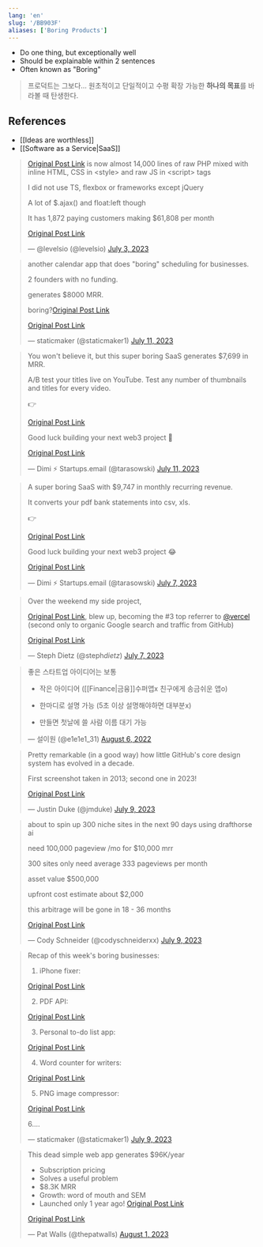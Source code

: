 ```yaml
---
lang: 'en'
slug: '/BB903F'
aliases: ['Boring Products']
---
```


- Do one thing, but exceptionally well
- Should be explainable within 2 sentences
- Often known as "Boring"

> 프로덕트는 그보다...
> 원초적이고 단일적이고 수평 확장 가능한 **하나의 목표**를 바라볼 때 탄생한다.

## References

- [[Ideas are worthless]]
- [[Software as a Service|SaaS]]

<blockquote class="twitter-tweet">

[Original Post Link](https://t.co/jZn6eesb2K) is now almost 14,000 lines of raw PHP mixed with inline HTML, CSS in &lt;style&gt; and raw JS in &lt;script&gt; tags

I did not use TS, flexbox or frameworks except jQuery

A lot of \$.ajax() and float:left though

It has 1,872 paying customers making \$61,808 per month

[Original Post Link](https://t.co/4tHqS7EgnO)

&mdash; @levelsio (@levelsio) [July 3, 2023](https://twitter.com/levelsio/status/1675829733668319233?ref_src=twsrc%5Etfw)

</blockquote>

<blockquote class="twitter-tweet">

another calendar app that does &quot;boring&quot; scheduling for businesses.

2 founders with no funding.

generates \$8000 MRR.

boring?[Original Post Link](https://t.co/La3homuc17)

[Original Post Link](https://t.co/NueGcPg3ML)

&mdash; staticmaker (@staticmaker1) [July 11, 2023](https://twitter.com/staticmaker1/status/1678591941309784065?ref_src=twsrc%5Etfw)

</blockquote>

<blockquote class="twitter-tweet">

You won&#39;t believe it, but this super boring SaaS generates $7,699 in MRR.

A/B test your titles live on YouTube. Test any number of thumbnails and titles for every video.

👉

[Original Post Link](https://t.co/5hQWFND5zM)

Good luck building your next web3 project 🤡

[Original Post Link](https://t.co/EHjUSjFGM9)

&mdash; Dimi ⚡ Startups.email (@tarasowski) [July 11, 2023](https://twitter.com/tarasowski/status/1678651834985062400?ref_src=twsrc%5Etfw)

</blockquote>

<blockquote class="twitter-tweet">

A super boring SaaS with $9,747 in monthly recurring revenue.

It converts your pdf bank statements into csv, xls.

👉

[Original Post Link](https://t.co/ARZEt2Ye4S)

Good luck building your next web3 project 😂

[Original Post Link](https://t.co/GdCPLHiuhg)

&mdash; Dimi ⚡ Startups.email (@tarasowski) [July 7, 2023](https://twitter.com/tarasowski/status/1677197503018532865?ref_src=twsrc%5Etfw)

</blockquote>

<blockquote class="twitter-tweet">

Over the weekend my side project,

[Original Post Link](https://t.co/WBrKFiCovM), blew up, becoming the #3 top referrer to [@vercel](https://twitter.com/vercel?ref_src=twsrc%5Etfw) (second only to organic Google search and traffic from GitHub)

[Original Post Link](https://t.co/vQZmJUPIjT)

&mdash; Steph Dietz (@steph*dietz*) [July 7, 2023](https://twitter.com/steph_dietz_/status/1677328530613444610?ref_src=twsrc%5Etfw)

</blockquote>

<blockquote class="twitter-tweet">

좋은 스타트업 아이디어는 보통

- 작은 아이디어 ([[Finance|금융]]수퍼앱x 친구에게 송금쉬운 앱o)

- 한마디로 설명 가능 (5초 이상 설명해야하면 대부분x)
- 만들면 첫날에 쓸 사람 이름 대기 가능

&mdash; 설이원 (@e1e1e1_31) [August 6, 2022](https://twitter.com/e1e1e1_31/status/1555809375712792576?ref_src=twsrc%5Etfw)

</blockquote>

<blockquote class="twitter-tweet">

Pretty remarkable (in a good way) how little GitHub&#39;s core design system has evolved in a decade.

First screenshot taken in 2013; second one in 2023!

[Original Post Link](https://t.co/v0xsoyi5Ds)

&mdash; Justin Duke (@jmduke) [July 9, 2023](https://twitter.com/jmduke/status/1678071544751464448?ref_src=twsrc%5Etfw)

</blockquote>

<blockquote class="twitter-tweet">

about to spin up 300 niche sites in the next 90 days using drafthorse ai

need 100,000 pageview /mo for $10,000 mrr

300 sites only need average 333 pageviews per month

asset value $500,000

upfront cost estimate about $2,000

this arbitrage will be gone in 18 - 36 months

[Original Post Link](https://t.co/xzGYhjPewS)

&mdash; Cody Schneider (@codyschneiderxx) [July 9, 2023](https://twitter.com/codyschneiderxx/status/1678056676807659521?ref_src=twsrc%5Etfw)

</blockquote>

<blockquote class="twitter-tweet">

Recap of this week&#39;s boring businesses:

1. iPhone fixer:

[Original Post Link](https://t.co/Z0H5Zayc67)

2. PDF API:

[Original Post Link](https://t.co/sHH5bRFUe7)

3. Personal to-do list app:

[Original Post Link](https://t.co/j9F3y8kVly)

4. Word counter for writers:

[Original Post Link](https://t.co/MLrBufF71q)

5. PNG image compressor:

[Original Post Link](https://t.co/Oz0fU7J5WQ)

6.…

&mdash; staticmaker (@staticmaker1) [July 9, 2023](https://twitter.com/staticmaker1/status/1677869159294844928?ref_src=twsrc%5Etfw)

</blockquote>

<blockquote class="twitter-tweet">

This dead simple web app generates $96K/year

- Subscription pricing
- Solves a useful problem
- $8.3K MRR
- Growth: word of mouth and SEM
- Launched only 1 year ago! [Original Post Link](https://t.co/yhGW0AYMTL)

[Original Post Link](https://t.co/UTUofrWSvG)

&mdash; Pat Walls (@thepatwalls) [August 1, 2023](https://twitter.com/thepatwalls/status/1686420188953276416?ref_src=twsrc%5Etfw)

</blockquote>
